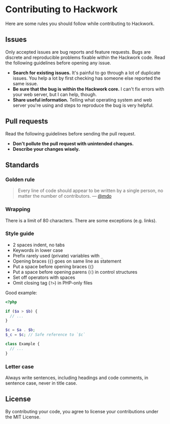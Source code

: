 # Contributing to Hackwork

Here are some rules you should follow while contributing to Hackwork.

## Issues

Only accepted issues are bug reports and feature requests. Bugs are discrete
and reproducible problems fixable within the Hackwork code. Read the following
guidelines before opening any issue.

- **Search for existing issues.** It's painful to go through a lot of duplicate
  issues. You help a lot by first checking has someone else reported the same
  issue.
- **Be sure that the bug is within the Hackwork core.** I can't fix errors with
  your web server, but I can help, though.
- **Share useful information.** Telling what operating system and web server
  you're using and steps to reproduce the bug is very helpful.

## Pull requests

Read the following guidelines before sending the pull request.

- **Don't pollute the pull request with unintended changes.**
- **Describe your changes wisely.**

## Standards

### Golden rule

> Every line of code should appear to be written by a single person, no matter
the number of contributors. &mdash; [@mdo](http://mdo.github.io/code-guide/)

### Wrapping

There is a limit of 80 characters. There are some exceptions (e.g. links).

### Style guide

- 2 spaces indent, no tabs
- Keywords in lower case
- Prefix rarely used (private) variables with `_`
- Opening braces (`{`) goes on same line as statement
- Put a space before opening braces (`{`)
- Put a space before opening parens (`(`) in control structures
- Set off operators with spaces
- Omit closing tag (`?>`) in PHP-only files

Good example:

```php
<?php

if ($a > $b) {
  // ...
}

$c = $a . $b;
$_c = $c; // Safe reference to `$c`

class Example {
  // ...
}
```

### Letter case

Always write sentences, including headings and code comments, in sentence case,
never in title case.

## License

By contributing your code, you agree to license your contributions under the
MIT License.
